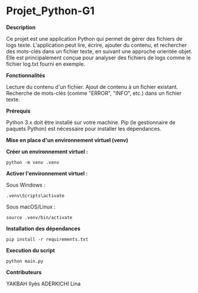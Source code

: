 # Projet_Python-G1


**Description**

Ce projet est une application Python qui permet de gérer des fichiers de logs texte. L'application peut lire, écrire, ajouter du contenu, et rechercher des mots-clés dans un fichier texte, en suivant une approche orientée objet. Elle est principalement conçue pour analyser des fichiers de logs comme le fichier log.txt fourni en exemple.

**Fonctionnalités**

Lecture du contenu d'un fichier.
Ajout de contenu à un fichier existant.
Recherche de mots-clés (comme "ERROR", "INFO", etc.) dans un fichier texte.

**Prérequis**

Python 3.x doit être installé sur votre machine. Pip (le gestionnaire de paquets Python) est nécessaire pour installer les dépendances.

**Mise en place d'un environnement virtuel (venv)**

**Créer un environnement virtuel :**

```
python -m venv .venv
```

**Activer l'environnement virtuel :**

Sous Windows :

```
.venv\Scripts\activate
```

Sous macOS/Linux :

```
source .venv/bin/activate
```

**Installation des dépendances**

```
pip install -r requirements.txt
```

**Execution du script**

```
python main.py
```

**Contributeurs**

YAKBAH Ilyès
ADERKICHI Lina
